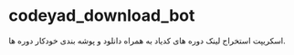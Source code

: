 # codeyad_download_bot
اسکریپت استخراج لینک دوره های کدیاد به همراه دانلود و پوشه بندی خودکار دوره ها.
